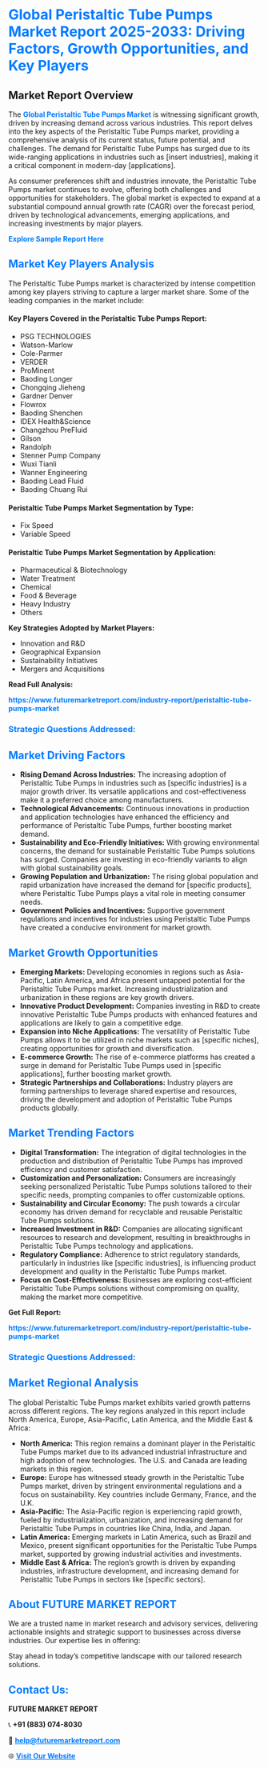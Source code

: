 <h1 style="color: #007BFF;">Global Peristaltic Tube Pumps Market Report 2025-2033: Driving Factors, Growth Opportunities, and Key Players</h1>

<section id="overview">
<h2>Market Report Overview</h2>
<p>The <a href="https://www.futuremarketreport.com/industry-report/peristaltic-tube-pumps-market" style="color: #007BFF; text-decoration: none;"><strong>Global Peristaltic Tube Pumps Market</strong></a> is witnessing significant growth, driven by increasing demand across various industries. This report delves into the key aspects of the Peristaltic Tube Pumps market, providing a comprehensive analysis of its current status, future potential, and challenges. The demand for Peristaltic Tube Pumps has surged due to its wide-ranging applications in industries such as [insert industries], making it a critical component in modern-day [applications].</p>
<p>As consumer preferences shift and industries innovate, the Peristaltic Tube Pumps market continues to evolve, offering both challenges and opportunities for stakeholders. The global market is expected to expand at a substantial compound annual growth rate (CAGR) over the forecast period, driven by technological advancements, emerging applications, and increasing investments by major players.</p>
</section>

<section id="overview">
<p><a href="https://www.futuremarketreport.com/request-sample/reportId=40663" style="color: #007BFF; text-decoration: none;"><strong>Explore Sample Report Here</strong></a></p>
</section>

<section id="key-players">
<h2 style="color: #007BFF;">Market Key Players Analysis</h2>
<p>The Peristaltic Tube Pumps market is characterized by intense competition among key players striving to capture a larger market share. Some of the leading companies in the market include:</p>
<h4>Key Players Covered in the Peristaltic Tube Pumps Report:</h4>
<ul><li>PSG TECHNOLOGIES</li><li>Watson-Marlow</li><li>Cole-Parmer</li><li>VERDER</li><li>ProMinent</li><li>Baoding Longer</li><li>Chongqing Jieheng</li><li>Gardner Denver</li><li>Flowrox</li><li>Baoding Shenchen</li><li>IDEX Health&amp;Science</li><li>Changzhou PreFluid</li><li>Gilson</li><li>Randolph</li><li>Stenner Pump Company</li><li>Wuxi Tianli</li><li>Wanner Engineering</li><li>Baoding Lead Fluid</li><li>Baoding Chuang Rui</li></ul>
<h4>Peristaltic Tube Pumps Market Segmentation by Type:</h4>
<ul><li>Fix Speed</li><li>Variable Speed</li></ul>

<h4>Peristaltic Tube Pumps Market Segmentation by Application:</h4>
<ul><li>Pharmaceutical &amp; Biotechnology</li><li>Water Treatment</li><li>Chemical</li><li>Food &amp; Beverage</li><li>Heavy Industry</li><li>Others</li></ul>
<p><strong>Key Strategies Adopted by Market Players:</strong></p>
<ul>
<li>Innovation and R&D</li>
<li>Geographical Expansion</li>
<li>Sustainability Initiatives</li>
<li>Mergers and Acquisitions</li>
</ul>
</section>

<section>
<p><strong>Read Full Analysis: </strong></p><a href="https://www.futuremarketreport.com/industry-report/peristaltic-tube-pumps-market" style="color: #007BFF; text-decoration: none;"><strong>https://www.futuremarketreport.com/industry-report/peristaltic-tube-pumps-market</strong></a>
<h3 style="color: #007BFF;">Strategic Questions Addressed:</h3>
</section>

<section id="driving-factors">
<h2 style="color: #007BFF;">Market Driving Factors</h2>
<ul>
<li><strong>Rising Demand Across Industries:</strong> The increasing adoption of Peristaltic Tube Pumps in industries such as [specific industries] is a major growth driver. Its versatile applications and cost-effectiveness make it a preferred choice among manufacturers.</li>
<li><strong>Technological Advancements:</strong> Continuous innovations in production and application technologies have enhanced the efficiency and performance of Peristaltic Tube Pumps, further boosting market demand.</li>
<li><strong>Sustainability and Eco-Friendly Initiatives:</strong> With growing environmental concerns, the demand for sustainable Peristaltic Tube Pumps solutions has surged. Companies are investing in eco-friendly variants to align with global sustainability goals.</li>
<li><strong>Growing Population and Urbanization:</strong> The rising global population and rapid urbanization have increased the demand for [specific products], where Peristaltic Tube Pumps plays a vital role in meeting consumer needs.</li>
<li><strong>Government Policies and Incentives:</strong> Supportive government regulations and incentives for industries using Peristaltic Tube Pumps have created a conducive environment for market growth.</li>
</ul>
</section>

<section id="growth-opportunities">
<h2 style="color: #007BFF;">Market Growth Opportunities</h2>
<ul>
<li><strong>Emerging Markets:</strong> Developing economies in regions such as Asia-Pacific, Latin America, and Africa present untapped potential for the Peristaltic Tube Pumps market. Increasing industrialization and urbanization in these regions are key growth drivers.</li>
<li><strong>Innovative Product Development:</strong> Companies investing in R&D to create innovative Peristaltic Tube Pumps products with enhanced features and applications are likely to gain a competitive edge.</li>
<li><strong>Expansion into Niche Applications:</strong> The versatility of Peristaltic Tube Pumps allows it to be utilized in niche markets such as [specific niches], creating opportunities for growth and diversification.</li>
<li><strong>E-commerce Growth:</strong> The rise of e-commerce platforms has created a surge in demand for Peristaltic Tube Pumps used in [specific applications], further boosting market growth.</li>
<li><strong>Strategic Partnerships and Collaborations:</strong> Industry players are forming partnerships to leverage shared expertise and resources, driving the development and adoption of Peristaltic Tube Pumps products globally.</li>
</ul>
</section>

<section id="trending-factors">
<h2 style="color: #007BFF;">Market Trending Factors</h2>
<ul>
<li><strong>Digital Transformation:</strong> The integration of digital technologies in the production and distribution of Peristaltic Tube Pumps has improved efficiency and customer satisfaction.</li>
<li><strong>Customization and Personalization:</strong> Consumers are increasingly seeking personalized Peristaltic Tube Pumps solutions tailored to their specific needs, prompting companies to offer customizable options.</li>
<li><strong>Sustainability and Circular Economy:</strong> The push towards a circular economy has driven demand for recyclable and reusable Peristaltic Tube Pumps solutions.</li>
<li><strong>Increased Investment in R&D:</strong> Companies are allocating significant resources to research and development, resulting in breakthroughs in Peristaltic Tube Pumps technology and applications.</li>
<li><strong>Regulatory Compliance:</strong> Adherence to strict regulatory standards, particularly in industries like [specific industries], is influencing product development and quality in the Peristaltic Tube Pumps market.</li>
<li><strong>Focus on Cost-Effectiveness:</strong> Businesses are exploring cost-efficient Peristaltic Tube Pumps solutions without compromising on quality, making the market more competitive.</li>
</ul>
</section>

<section>
<p><strong>Get Full Report: </strong></p><a href="https://www.futuremarketreport.com/industry-report/peristaltic-tube-pumps-market" style="color: #007BFF; text-decoration: none;"><strong>https://www.futuremarketreport.com/industry-report/peristaltic-tube-pumps-market</strong></a>
<h3 style="color: #007BFF;">Strategic Questions Addressed:</h3>
</section>


<section id="regional-analysis">
<h2 style="color: #007BFF;">Market Regional Analysis</h2>
<p>The global Peristaltic Tube Pumps market exhibits varied growth patterns across different regions. The key regions analyzed in this report include North America, Europe, Asia-Pacific, Latin America, and the Middle East & Africa:</p>
<ul>
<li><strong>North America:</strong> This region remains a dominant player in the Peristaltic Tube Pumps market due to its advanced industrial infrastructure and high adoption of new technologies. The U.S. and Canada are leading markets in this region.</li>
<li><strong>Europe:</strong> Europe has witnessed steady growth in the Peristaltic Tube Pumps market, driven by stringent environmental regulations and a focus on sustainability. Key countries include Germany, France, and the U.K.</li>
<li><strong>Asia-Pacific:</strong> The Asia-Pacific region is experiencing rapid growth, fueled by industrialization, urbanization, and increasing demand for Peristaltic Tube Pumps in countries like China, India, and Japan.</li>
<li><strong>Latin America:</strong> Emerging markets in Latin America, such as Brazil and Mexico, present significant opportunities for the Peristaltic Tube Pumps market, supported by growing industrial activities and investments.</li>
<li><strong>Middle East & Africa:</strong> The region’s growth is driven by expanding industries, infrastructure development, and increasing demand for Peristaltic Tube Pumps in sectors like [specific sectors].</li>
</ul>
</section>

<footer>
<h2 style="color: #007BFF;">About FUTURE MARKET REPORT</h2>
<p>We are a trusted name in market research and advisory services, delivering actionable insights and strategic support to businesses across diverse industries. Our expertise lies in offering:</p>

<p>Stay ahead in today’s competitive landscape with our tailored research solutions.</p>

<h2 style="color: #007BFF;">Contact Us:</h2>
<p><strong>FUTURE MARKET REPORT</strong></p>
<p>📞 <strong>+91 (883) 074-8030</strong></p>
<p>📧 <strong><a href="mailto:help@futuremarketreport.com" style="color: #007BFF;">help@futuremarketreport.com</a></strong></p>
<p>🌐 <strong><a href="https://www.futuremarketreport.com/" style="color: #007BFF;">Visit Our Website</a></strong></p>
</footer>